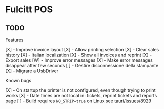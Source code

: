 # Fulcitt POS

## TODO

Features

[X] - Improve invoice layout
[X] - Allow printing selection
[X] - Clear sales history
[X] - Italian localization
[X] - Show all invoices and reprint
[X] - Export sales
[W] - Improve error messages
[X] - Make error messages disappear after few seconds
[ ] - Gestire disconnessione della stampante
[X] - Migrare a UsbDriver

Known bugs

[X] - On startup the printer is not configured, even though trying to print works
[X] - Date times are not local in: tickets, reprint tickets and reports page
[ ] - Build requires `NO_STRIP=true` on Linux see [tauri/issues/8929](https://github.com/tauri-apps/tauri/issues/8929)
